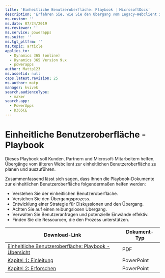 ```yaml
---
title: 'Einheitliche Benutzeroberfläche: Playbook | MicrosoftDocs'
description: 'Erfahren Sie, wie Sie den Übergang vom Legacy-Webclient zur einheitlichen Benutzeroberfläche planen und durchführen können.'
ms.custom: ''
ms.date: 07/24/2019
ms.reviewer: ''
ms.service: powerapps
ms.suite: ''
ms.tgt_pltfrm: ''
ms.topic: article
applies_to:
  - Dynamics 365 (online)
  - Dynamics 365 Version 9.x
  - powerapps
author: Mattp123
ms.assetid: null
caps.latest.revision: 25
ms.author: matp
manager: kvivek
search.audienceType:
  - maker
search.app:
  - PowerApps
  - D365CE
---
```

# <a name="unified-interface-playbook"></a>Einheitliche Benutzeroberfläche - Playbook

Dieses Playbook soll Kunden, Partnern und Microsoft-Mitarbeitern helfen, Übergänge vom älteren Webclient zur einheitlichen Benutzeroberfläche zu planen und auszuführen.

Zusammenfassend lässt sich sagen, dass Ihnen die Playbook-Dokumente zur einheitlichen Benutzeroberfläche folgendermaßen helfen werden:
- Verstehen Sie der einheitlichen Benutzeroberfläche. 
- Verstehen Sie den Übergangsprozess.
- Entwicklung einer Strategie für Diskussionen und den Übergang.
- Achten Sie auf einen reibungslosen Übergang.
- Verwalten Sie Benutzeranfragen und potenzielle Einwände effektiv.
- Finden Sie die Ressourcen, die den Prozess unterstützen.

|Download-Link  |Dokument-Typ  |
|---------|---------|
|[Einheitliche Benutzeroberfläche: Playbook - Übersicht](http://download.microsoft.com/download/A/F/3/AF3D45A7-4F38-41BE-8956-1DF7A4A5AFDB/dynamics365unifiedinterfaceplaybook.pdf)      |   PDF      |
|[Kapitel 1: Einleitung](http://download.microsoft.com/download/A/F/3/AF3D45A7-4F38-41BE-8956-1DF7A4A5AFDB/playbook-ch1-initiate.pptx)     |  PowerPoint       |
|[Kapitel 2: Erforschen](http://download.microsoft.com/download/A/F/3/AF3D45A7-4F38-41BE-8956-1DF7A4A5AFDB/playbook-ch-2-explore.pptx)     |  PowerPoint       |


